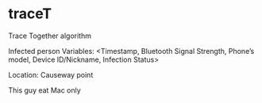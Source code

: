 # traceT
Trace Together algorithm

Infected person
Variables: <Timestamp, Bluetooth Signal Strength, Phone’s model, Device ID/Nickname, Infection Status>

Location: Causeway point

This guy eat Mac only

